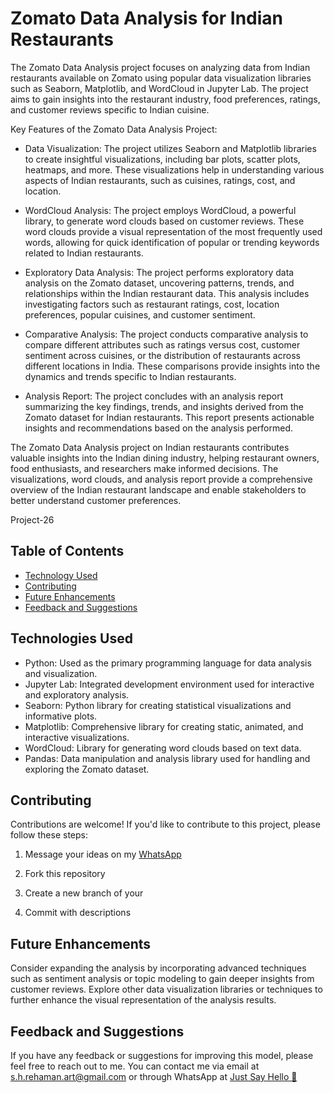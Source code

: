 # Zomato Data Analysis for Indian Restaurants
The Zomato Data Analysis project focuses on analyzing data from Indian restaurants available on Zomato using popular data visualization libraries such as Seaborn, Matplotlib, and WordCloud in Jupyter Lab. The project aims to gain insights into the restaurant industry, food preferences, ratings, and customer reviews specific to Indian cuisine.

Key Features of the Zomato Data Analysis Project:

- Data Visualization: The project utilizes Seaborn and Matplotlib libraries to create insightful visualizations, including bar plots, scatter plots, heatmaps, and more. These visualizations help in understanding various aspects of Indian restaurants, such as cuisines, ratings, cost, and location.

- WordCloud Analysis: The project employs WordCloud, a powerful library, to generate word clouds based on customer reviews. These word clouds provide a visual representation of the most frequently used words, allowing for quick identification of popular or trending keywords related to Indian restaurants.

- Exploratory Data Analysis: The project performs exploratory data analysis on the Zomato dataset, uncovering patterns, trends, and relationships within the Indian restaurant data. This analysis includes investigating factors such as restaurant ratings, cost, location preferences, popular cuisines, and customer sentiment.

- Comparative Analysis: The project conducts comparative analysis to compare different attributes such as ratings versus cost, customer sentiment across cuisines, or the distribution of restaurants across different locations in India. These comparisons provide insights into the dynamics and trends specific to Indian restaurants.

- Analysis Report: The project concludes with an analysis report summarizing the key findings, trends, and insights derived from the Zomato dataset for Indian restaurants. This report presents actionable insights and recommendations based on the analysis performed.

The Zomato Data Analysis project on Indian restaurants contributes valuable insights into the Indian dining industry, helping restaurant owners, food enthusiasts, and researchers make informed decisions. The visualizations, word clouds, and analysis report provide a comprehensive overview of the Indian restaurant landscape and enable stakeholders to better understand customer preferences.

Project-26

## Table of Contents
- [Technology Used](#technologies)
- [Contributing](#contributing)
- [Future Enhancements](#future)
- [Feedback and Suggestions](#feedback-and-suggestions) 

## Technologies Used
- Python: Used as the primary programming language for data analysis and visualization.
- Jupyter Lab: Integrated development environment used for interactive and exploratory analysis.
- Seaborn: Python library for creating statistical visualizations and informative plots.
- Matplotlib: Comprehensive library for creating static, animated, and interactive visualizations.
- WordCloud: Library for generating word clouds based on text data.
- Pandas: Data manipulation and analysis library used for handling and exploring the Zomato dataset.

## Contributing

Contributions are welcome! If you'd like to contribute to this project, please follow these steps:

 1. Message your ideas on my [WhatsApp](https://api.whatsapp.com/send/?phone=919777795786&text=Hello%20Shaikh%20Habibur%20Rehaman,%20I%20get%20this%20no.%20from%20your%20Github%20&type=phone_number&app_absent=0)
 2. Fork this repository 

 3. Create a new branch of your 
 4. Commit with descriptions 


## Future Enhancements
Consider expanding the analysis by incorporating advanced techniques such as sentiment analysis or topic modeling to gain deeper insights from customer reviews. Explore other data visualization libraries or techniques to further enhance the visual representation of the analysis results.



## Feedback and Suggestions

If you have any feedback or suggestions for improving this model, please feel free to reach out to me. You can contact me via email at s.h.rehaman.art@gmail.com or through WhatsApp at [Just Say Hello 👋 ](https://api.whatsapp.com/send/?phone=919777795786&text=Hello%20Shaikh%20Habibur%20Rehaman,%20I%20get%20this%20no.%20from%20your%20Github%20&type=phone_number&app_absent=0)

